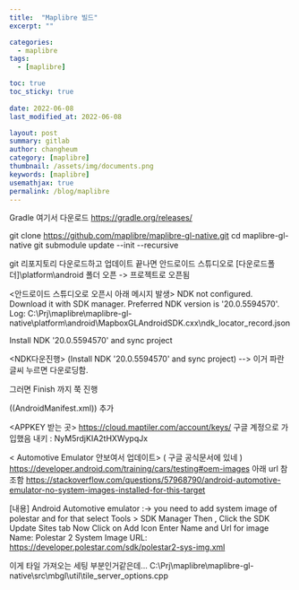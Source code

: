 ```yaml
---
title:  "Maplibre 빌드"
excerpt: ""

categories:
  - maplibre
tags:
  - [maplibre]

toc: true
toc_sticky: true
 
date: 2022-06-08
last_modified_at: 2022-06-08

layout: post
summary: gitlab
author: changheum
category: [maplibre]
thumbnail: /assets/img/documents.png
keywords: [maplibre]
usemathjax: true
permalink: /blog/maplibre
---
```

Gradle 여기서 다운로드
https://gradle.org/releases/


git clone https://github.com/maplibre/maplibre-gl-native.git 
cd maplibre-gl-native
git submodule update --init --recursive

git 리포지토리 다운로드하고 업데이트 끝나면
안드로이드 스튜디오로 [다운로드폴더]\platform\android 폴더 오픈 -> 프로젝트로 오픈됨

<안드로이드 스튜디오로 오픈시 아래 메시지 발생>
NDK not configured. Download it with SDK manager. Preferred NDK version is '20.0.5594570'. Log: C:\Prj\maplibre\maplibre-gl-native\platform\android\MapboxGLAndroidSDK\.cxx\ndk_locator_record.json

Install NDK '20.0.5594570' and sync project

<NDK다운진행>
(Install NDK '20.0.5594570' and sync project) --> 이거 파란 글씨 누르면 다운로딩함.

그러면 Finish 까지 쭉 진행


((AndroidManifest.xml))
<uses-permission android:name="android.permission.INTERNET" />
추가

<APPKEY  받는 곳> 
https://cloud.maptiler.com/account/keys/
구글 계정으로 가입했음 내키 : NyM5rdjKIA2tHXWypqJx


< Automotive Emulator 안보여서 업데이트>
( 구글 공식문서에 있네 )
https://developer.android.com/training/cars/testing#oem-images
아래 url 참조함
https://stackoverflow.com/questions/57968790/android-automotive-emulator-no-system-images-installed-for-this-target

[내용]
Android Automotive emulator :-> you need to add system image of polestar and for that select Tools > SDK Manager Then , Click the SDK Update Sites tab Now Click on Add Icon
Enter Name and Url for image
Name: Polestar 2 System Image URL: https://developer.polestar.com/sdk/polestar2-sys-img.xml





이게 타일 가져오는 세팅 부분인거같은데...
C:\Prj\maplibre\maplibre-gl-native\src\mbgl\util\tile_server_options.cpp